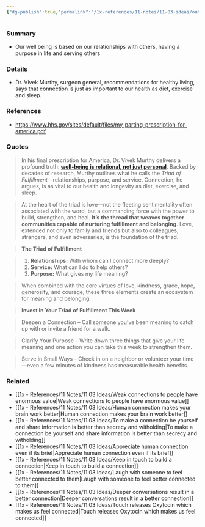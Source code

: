 ```yaml
---
{"dg-publish":true,"permalink":"/1x-references/11-notes/11-03-ideas/out-well-being-is-based-on-relationships-purpose-and-service/","title":"Out well being is based on relationships, purpose and service","created":"2025-03-26T00:04:51.551+03:00","updated":"2025-04-10T10:34:17.198+03:00"}
---
```



### Summary
- Our well being is based on our relationships with others, having a purpose in life and serving others

### Details
- Dr. Vivek Murthy, surgeon general, recommendations for healthy living, says that connection is just as important to our health as diet, exercise and sleep.

### References
- https://www.hhs.gov/sites/default/files/my-parting-prescription-for-america.pdf

### Quotes
> In his final prescription for America, Dr. Vivek Murthy delivers a profound truth: **[well-being is relational, not just personal](https://superage.cmail20.com/t/y-l-cttitdt-hjtkjjltlh-k/)**. Backed by decades of research, Murthy outlines what he calls the _Triad of Fulfillment_—relationships, purpose, and service. Connection, he argues, is as vital to our health and longevity as diet, exercise, and sleep.  
  
> At the heart of the triad is love—not the fleeting sentimentality often associated with the word, but a commanding force with the power to build, strengthen, and heal. **It’s the thread that weaves together communities capable of nurturing fulfillment and belonging**. Love, extended not only to family and friends but also to colleagues, strangers, and even adversaries, is the foundation of the triad.  
  
> **The Triad of Fulfillment**

> 1. **Relationships:** With whom can I connect more deeply?
> 2. **Service:** What can I do to help others? 
> 3. **Purpose:** What gives my life meaning?
    
> When combined with the core virtues of love, kindness, grace, hope, generosity, and courage, these three elements create an ecosystem for meaning and belonging.  
  
> **Invest in Your Triad of Fulfillment This Week**

>Deepen a Connection – Call someone you’ve been meaning to catch up with or invite a friend for a walk.

> Clarify Your Purpose – Write down three things that give your life meaning and one action you can take this week to strengthen them.

> Serve in Small Ways – Check in on a neighbor or volunteer your time—even a few minutes of kindness has measurable health benefits.

### Related
- [[1x - References/11 Notes/11.03 Ideas/Weak connections to people have enormous value\|Weak connections to people have enormous value]]
- [[1x - References/11 Notes/11.03 Ideas/Human connection makes your brain work better\|Human connection makes your brain work better]]
- [[1x - References/11 Notes/11.03 Ideas/To make a connection be yourself and share information is better than secrecy and witholding\|To make a connection be yourself and share information is better than secrecy and witholding]]
- [[1x - References/11 Notes/11.03 Ideas/Appreciate human connection even if its brief\|Appreciate human connection even if its brief]]
- [[1x - References/11 Notes/11.03 Ideas/Keep in touch to build a connection\|Keep in touch to build a connection]]
- [[1x - References/11 Notes/11.03 Ideas/Laugh with someone to feel better connected to them\|Laugh with someone to feel better connected to them]]
- [[1x - References/11 Notes/11.03 Ideas/Deeper conversations result in a better connection\|Deeper conversations result in a better connection]]
- [[1x - References/11 Notes/11.03 Ideas/Touch releases Oxytocin which makes us feel connected\|Touch releases Oxytocin which makes us feel connected]]